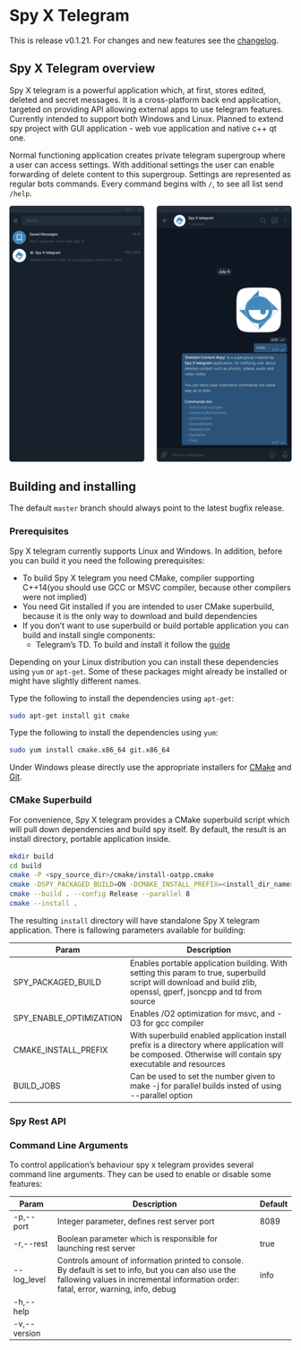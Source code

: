 # Spy X Telegram

This is release v0.1.21. For changes and new features see the [changelog](CHANGELOG.md).

## Spy X Telegram overview

Spy X telegram is a powerful application which, at first, stores edited, deleted and secret messages. It is a cross-platform back end application, targeted on providing API allowing external apps to use telegram features. Currently intended to support both Windows and Linux. Planned to extend spy project with GUI application - web vue application and native c++ qt one.

Normal functioning application creates private telegram supergroup where a user can access settings. With additional settings the user can enable forwarding of delete content to this supergroup. Settings are represented as regular bots commands. Every command begins with `/`, to see all list send `/help`.

<img src='docs/chat_preview.png' width='600'/>

## Building and installing

The default `master` branch should always point to the latest bugfix release.

### Prerequisites

Spy X telegram currently supports Linux and Windows. In addition, before you can build it you need the following prerequisites:

- To build Spy X telegram  you need CMake, compiler supporting C++14(you should use GCC or MSVC compiler, because other compilers were not implied)
- You need Git installed if you are intended to user CMake superbuild, because it is the only way to download and build dependencies
- If you don’t want to use superbuild or build portable application you can build and install single components:
    - Telegram’s TD. To build and install it follow the [guide](https://tdlib.github.io/td/build.html)

Depending on your Linux distribution you can install these dependencies using `yum` or `apt-get`. Some of these packages might already be installed or might have slightly different names.

Type the following to install the dependencies using `apt-get`:

```sh
sudo apt-get install git cmake
```

Type the following to install the dependencies using `yum`:

```sh
sudo yum install cmake.x86_64 git.x86_64
```

Under Windows please directly use the appropriate installers for [CMake](https://cmake.org/download/) and [Git](https://git-scm.com/downloads).

### CMake Superbuild

For convenience, Spy X telegram provides a CMake superbuild script which will pull down dependencies and build spy itself. By default, the result is an install directory, portable application inside.

 

```sh
mkdir build
cd build
cmake -P <spy_source_dir>/cmake/install-oatpp.cmake
cmake -DSPY_PACKAGED_BUILD=ON -DCMAKE_INSTALL_PREFIX=<install_dir_name> ..
cmake --build . --config Release --parallel 8
cmake --install .
```

The resulting `install` directory will have standalone Spy X telegram application. There is fallowing parameters available for building:

| Param | Description |
| --- | --- |
| SPY_PACKAGED_BUILD | Enables portable application building. With setting this param to true, superbuild script will download and build zlib, openssl, gperf, jsoncpp and td from source |
| SPY_ENABLE_OPTIMIZATION | Enables /O2 optimization for msvc, and -O3 for gcc compiler |
| CMAKE_INSTALL_PREFIX | With superbuild enabled application install prefix is a directory where application will be composed. Otherwise will contain spy executable and resources |
| BUILD_JOBS | Can be used to set the number given to make -j for parallel builds insted of using --parallel option |

### Spy Rest API

### Command Line Arguments

To control application’s behaviour spy x telegram provides several command line arguments. They can be used to enable or disable some features:

| Param | Description | Default
| --- | --- | --- |
| -p,--port | Integer parameter, defines rest server port | 8089 |
| -r,--rest | Boolean parameter which is responsible for launching rest server | true |
| --log_level | Controls amount of information printed to console. By default is set to info, but you can also use the fallowing values in incremental information order: fatal, error, warning, info, debug | info |
| -h,--help |  |  |
| -v,--version |  |  |